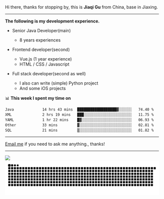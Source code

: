 Hi there, thanks for stopping by, this is **Jiaqi Gu** from China, base in Jiaxing.

---

**The following is my development experience.**

- Senior Java Developer(main)
  - 8 years experiences

- Frontend developer(second)
  - Vue.js (1 year experience)
  - HTML / CSS / Javascript
  
- Full stack developer(second as well)
  - I also can write (simple) Python project
  - And some iOS projects

📊 **This week I spent my time on**
<!--START_SECTION:waka-->

```txt
Java             14 hrs 43 mins  ██████████████████▓░░░░░░   74.40 %
XML              2 hrs 19 mins   ███░░░░░░░░░░░░░░░░░░░░░░   11.75 %
YAML             1 hr 22 mins    █▓░░░░░░░░░░░░░░░░░░░░░░░   06.93 %
Other            33 mins         ▓░░░░░░░░░░░░░░░░░░░░░░░░   02.81 %
SQL              21 mins         ▒░░░░░░░░░░░░░░░░░░░░░░░░   01.82 %
```

<!--END_SECTION:waka-->

---

[Email me](mailto:htk2klwgr@mozmail.com?subject=Hiring_from_GitHub) if you need to ask me anything., thanks!

---

![]( https://visitor-badge.glitch.me/badge?page_id=githubgujiaqi)
![]( https://github.com/droid-Q/droid-Q/raw/output/github-contribution-grid-snake.svg#gh-dark-mode-only)
